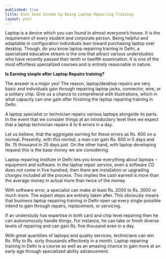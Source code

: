 ```yaml
---
published: true
title: Earn Good Income by Doing Laptop Repairing Training 
layout: post
---
```

Laptop is a device which you can found in almost everyone’s house. It is the requirement	 of every student and corporate person. Being helpful and adaptable in configuration individuals lean toward purchasing laptop over desktop. Though, do you know laptop repairing training in Delhi, a specialized educative stream is the one that attract various understudies who have recently passed their tenth or twelfth examination. It is one of the most effortless specialized courses and is entirely reasonable in nature. 

<b>Is Earning simple after Laptop Repairs training?</b>

The answer is a major yes! The reason, laptop/desktop repairs are very basic and individuals gain through repairing laptop jacks, connector, wire, or a solitary chip. Give us a chance to comprehend with illustrations, which in what capacity can one gain after finishing the laptop repairing training in Delhi. 

A laptop specialist or technician repairs various laptops alongside its parts. In the event that we consider things at an introductory level then we expect that a laptop technician repairs 4 to 6 errors in a day. 

Let us believe, that the aggregate earning for these errors as Rs. 600 on a normal. Presently, with this normal, a man can gain Rs. 600 in 5 days and Rs. 15 thousand in 25 days just. On the other hand, with laptop developing request this is the base money we are considering. 

Laptop repairing institute in Delhi lets you know everything about laptops – equipment and software. In the laptop repair service, even a software CD does not come in five hundred, then there are installation or upgrading charges included all the process. This implies the cash earned is more than the average money in actual more than twice of the money. 

With software error, a specialist can make at least Rs. 2000 to Rs. 3000 or much more. The expert steps are entirely taken after. This obviously means that business laptop repairing training in Delhi open up every single possible intend to gain through repairs, replacement, or servicing. 

If an understudy has expertise in both card and chip level repairing then he can autonomously handle things. For instance, he can take or finish diverse levels of repairing and can gain Rs. five thousand even in a day. 

With great quantities of laptops and quality services, technicians can win Rs. fifty to Rs. sixty thousands effectively in a month. Laptop repairing training in Delhi is a course as well as an amazing chance to gain more at an early age through specialized ability advancement. 